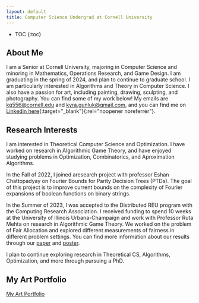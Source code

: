 ```yaml
---
layout: default
title: Computer Science Undergrad at Cornell University
---
```


* TOC
{:toc}

## About Me

I am a Senior at Cornell University, majoring in Computer Science and minoring in Mathematics, Operations Research, and Game Design. I am graduating in the spring of 2024, and plan to continue to graduate school. I am particularly interested in Algorithms and Theory in Computer Science. I also have a passion for art, including painting, drawing, sculpting, and photography. You can find some of my work below! My emails are kg556@cornell.edu and kyra.gunluk@gmail.com, and you can find me on [Linkedin here](https://www.linkedin.com/in/kyra-gunluk-097704198/){:target="_blank"}{:rel="noopener noreferrer"}.

## Research Interests
I am interested in Theoretical Computer Science and Optimization. I have worked on research in Algorithmic Game Theory, and have enjoyed studying problems in Optimization, Combinatorics, and Aproximation Algorithms.

In the Fall of 2022, I joined aresearch project with professor Eshan Chattopadyay on Fourier Bounds for Parity Decision Trees (PTDs). The goal of this project is to improve current bounds on the complexity of Fourier expansions of boolean functions on binary strings. 

In the Summer of 2023, I was accepted to the Distributed REU program with the Computing Research Association. I received funding to spend 10 weeks at the University of Illinois Urbana-Champaign and work with Professor Ruta Mehta on research in Algorithmic Game Theory. We worked on the problem of Fair Allocation and explored different measurements of fairness in different problem settings. You can find more information about our results through our [paper](files/ApproximatingMMSandAPS.pdf) and [poster](files/Fairness_Poster.pdf).

I plan to continue exploring research in Theoretical CS, Algorithms, Optimization, and more through pursuing a PhD.

## My Art Portfolio

[My Art Portfolio](portfolio.html)
